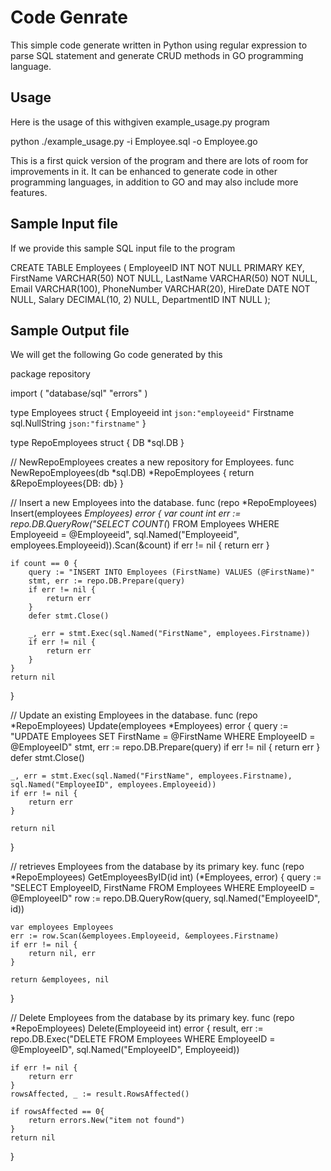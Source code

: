 # Code Genrate

This simple code generate written in Python using regular expression to parse SQL statement and generate CRUD methods in GO programming language. 

## Usage
Here is the usage of this withgiven example_usage.py program

python ./example_usage.py -i Employee.sql -o Employee.go

This is a first quick version of the program and there are lots of room for improvements in it. It can be enhanced to generate code in other programming languages, in addition to GO and may also include more features. 

## Sample Input file
If we provide this sample SQL input file to the program

CREATE TABLE Employees (
    EmployeeID INT NOT NULL PRIMARY KEY,
    FirstName VARCHAR(50) NOT NULL,
    LastName VARCHAR(50) NOT NULL,
    Email VARCHAR(100),
    PhoneNumber VARCHAR(20),
    HireDate DATE NOT NULL,
    Salary DECIMAL(10, 2) NULL,
    DepartmentID INT NULL
);

## Sample Output file
We will get the following Go code generated by this

package repository

import (
	"database/sql"
	"errors"
)

type Employees struct {
	Employeeid int `json:"employeeid"`
	Firstname sql.NullString `json:"firstname"`
}

type RepoEmployees struct {
	DB *sql.DB
}

// NewRepoEmployees creates a new repository for Employees.
func NewRepoEmployees(db *sql.DB) *RepoEmployees {
	return &RepoEmployees{DB: db}
}

// Insert a new Employees into the database.
func (repo *RepoEmployees) Insert(employees *Employees) error {
	var count int
	err := repo.DB.QueryRow("SELECT COUNT(*) FROM Employees WHERE Employeeid = @Employeeid", sql.Named("Employeeid", employees.Employeeid)).Scan(&count)
	if err != nil {
		return err
	}

	if count == 0 {
		query := "INSERT INTO Employees (FirstName) VALUES (@FirstName)"
		stmt, err := repo.DB.Prepare(query)
		if err != nil {
			return err
		}
		defer stmt.Close()

		_, err = stmt.Exec(sql.Named("FirstName", employees.Firstname))
		if err != nil {
			return err
		}
	}
	return nil
}


// Update an existing Employees in the database.
func (repo *RepoEmployees) Update(employees *Employees) error {
	query := "UPDATE Employees SET FirstName = @FirstName WHERE EmployeeID = @EmployeeID"
	stmt, err := repo.DB.Prepare(query)
	if err != nil {
		return err
	}
	defer stmt.Close()

	_, err = stmt.Exec(sql.Named("FirstName", employees.Firstname), sql.Named("EmployeeID", employees.Employeeid))
	if err != nil {
		return err
	}

	return nil
}


// retrieves Employees from the database by its primary key.
func (repo *RepoEmployees) GetEmployeesByID(id int) (*Employees, error) {
	query := "SELECT EmployeeID, FirstName FROM Employees WHERE EmployeeID = @EmployeeID"
	row := repo.DB.QueryRow(query, sql.Named("EmployeeID", id))

	var employees Employees
	err := row.Scan(&employees.Employeeid, &employees.Firstname)
	if err != nil {
		return nil, err
	}

	return &employees, nil
}


// Delete Employees from the database by its primary key.
func (repo *RepoEmployees) Delete(Employeeid int) error {
	result, err := repo.DB.Exec("DELETE FROM Employees WHERE EmployeeID = @EmployeeID", sql.Named("EmployeeID", Employeeid))

	if err != nil {
		return err
	}
	rowsAffected, _ := result.RowsAffected()

	if rowsAffected == 0{
		return errors.New("item not found")
	}
	return nil
}
